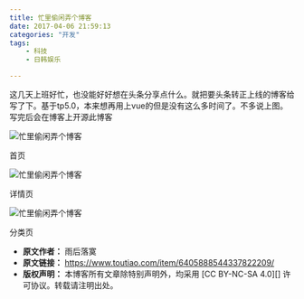 ```yaml
---
title: 忙里偷闲弄个博客
date: 2017-04-06 21:59:13
categories: "开发"
tags:
	- 科技
	- 日韩娱乐

---
```


这几天上班好忙，也没能好好想在头条分享点什么。就把要头条转正上线的博客给写了下。基于tp5.0，本来想再用上vue的但是没有这么多时间了。不多说上图。写完后会在博客上开源此博客

![忙里偷闲弄个博客][IUNI-I32E-FYUR.jpg]

首页

![忙里偷闲弄个博客][EVEF-JJNU-ENRN.jpg]

详情页

![忙里偷闲弄个博客][ZEZZ-JFYQ-EEJV.jpg]

分类页  



[IUNI-I32E-FYUR.jpg]: /pro/os/crawler/IUNI-I32E-FYUR.jpg
[EVEF-JJNU-ENRN.jpg]: /pro/os/crawler/EVEF-JJNU-ENRN.jpg
[ZEZZ-JFYQ-EEJV.jpg]: /pro/os/crawler/ZEZZ-JFYQ-EEJV.jpg
 *  **原文作者：** 雨后落寞
 *  **原文链接：** https://www.toutiao.com/item/6405888544337822209/
 *  **版权声明：** 本博客所有文章除特别声明外，均采用 [CC BY-NC-SA 4.0][] 许可协议。转载请注明出处。